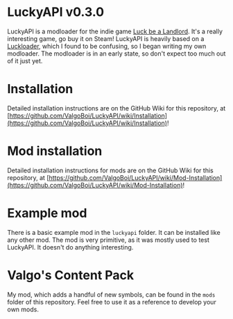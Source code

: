 # LuckyAPI v0.3.0

LuckyAPI is a modloader for the indie game [Luck be a Landlord](https://store.steampowered.com/app/1404850/Luck_be_a_Landlord/). It's a really interesting game, go buy it on Steam!
LuckyAPI is heavily based on a [Luckloader](https://github.com/FeldrinH/Luckloader), which I found to be confusing, so I began writing my own modloader. The modloader is in an early state, so don't expect too much out of it just yet.

# Installation
Detailed installation instructions are on the GitHub Wiki for this repository, at [https://github.com/ValgoBoi/LuckyAPI/wiki/Installation](https://github.com/ValgoBoi/LuckyAPI/wiki/Installation)!

# Mod installation
Detailed installation instructions for mods are on the GitHub Wiki for this repository, at [https://github.com/ValgoBoi/LuckyAPI/wiki/Mod-Installation](https://github.com/ValgoBoi/LuckyAPI/wiki/Mod-Installation)!

# Example mod
There is a basic example mod in the `luckyapi` folder. It can be installed like any other mod. The mod is very primitive, as it was mostly used to test LuckyAPI. It doesn't do anything interesting.

# Valgo's Content Pack
My mod, which adds a handful of new symbols, can be found in the `mods` folder of this repository. Feel free to use it as a reference to develop your own mods.
